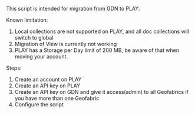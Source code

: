 This script is intended for migration from GDN to PLAY.

Known limitation:
1. Local collections are not supported on PLAY, and all doc collections will switch to global
2. Migration of View is currently not working 
3. PLAY has a Storage per Day limit of 200 MB, be aware of that when moving your account.

Steps:
1. Create an account on PLAY
2. Create an API key on PLAY
3. Create an API key on GDN and give it access(admin) to all Geofabrics if you have more than one Geofabric
4. Configure the script
